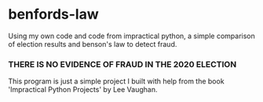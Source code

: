 # benfords-law
Using my own code and code from impractical python, a simple comparison of election results and benson's law to detect fraud.
### THERE IS NO EVIDENCE OF FRAUD IN THE 2020 ELECTION

This program is just a simple project I built with help from the book 'Impractical Python Projects' by Lee Vaughan. 
